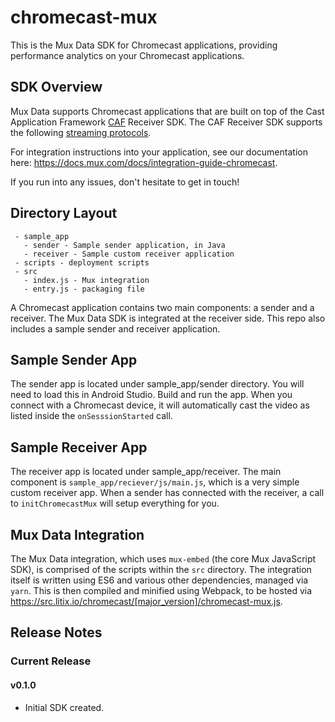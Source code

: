 # chromecast-mux

This is the Mux Data SDK for Chromecast applications, providing performance analytics on your Chromecast applications.

## SDK Overview

Mux Data supports Chromecast applications that are built on top of the Cast Application Framework [CAF](https://developers.google.com/cast/docs/caf_receiver_overview) Receiver SDK. The CAF Receiver SDK supports the following [streaming protocols](https://developers.google.com/cast/docs/media#delivery-methods-and-adaptive-streaming-protocols).

For integration instructions into your application, see our documentation here: https://docs.mux.com/docs/integration-guide-chromecast.

If you run into any issues, don't hesitate to get in touch!

## Directory Layout

```
 - sample_app
   - sender - Sample sender application, in Java
   - receiver - Sample custom receiver application
 - scripts - deployment scripts
 - src
   - index.js - Mux integration
   - entry.js - packaging file
```

A Chromecast application contains two main components: a sender and a receiver. The Mux Data SDK is integrated at the receiver side. This repo also includes a sample sender and receiver application.

## Sample Sender App

The sender app is located under sample_app/sender directory. You will need to load this in Android Studio. Build and run the app. When you connect with a Chromecast device, it will automatically cast the video as listed inside the `onSesssionStarted` call.

## Sample Receiver App

The receiver app is located under sample_app/receiver. The main component is `sample_app/reciever/js/main.js`, which is a very simple custom receiver app. When a sender has connected with the receiver, a call to `initChromecastMux` will setup everything for you.

## Mux Data Integration

The Mux Data integration, which uses `mux-embed` (the core Mux JavaScript SDK), is comprised of the scripts within the `src` directory. The integration itself is written using ES6 and various other dependencies, managed via `yarn`. This is then compiled and minified using Webpack, to be hosted via https://src.litix.io/chromecast/[major_version]/chromecast-mux.js.

## Release Notes

### Current Release
#### v0.1.0
- Initial SDK created.
